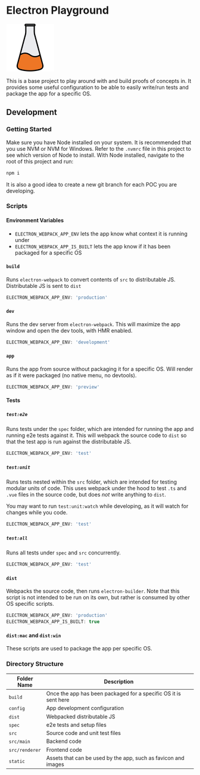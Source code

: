 # Electron Playground

<img src="./static/icon.png" width="128">

This is a base project to play around with and build proofs of concepts
in. It provides some useful configuration to be able to easily write/run
tests and package the app for a specific OS.

## Development

### Getting Started

Make sure you have Node installed on your system. It is
recommended that you use NVM or NVM for Windows. Refer to the
`.nvmrc` file in this project to see which version of Node to
install. With Node installed, navigate to the root of this project and run:

```bash
npm i
```

It is also a good idea to create a new git branch for each POC you are
developing.

### Scripts

#### Environment Variables

- `ELECTRON_WEBPACK_APP_ENV` lets the app know what context it is
  running under
- `ELECTRON_WEBPACK_APP_IS_BUILT` lets the app know if it has been
  packaged for a specific OS

#### `build`

Runs `electron-webpack` to convert contents of `src` to distributable
JS. Distributable JS is sent to `dist`

```ts
ELECTRON_WEBPACK_APP_ENV: 'production'
```

#### `dev`

Runs the dev server from `electron-webpack`. This will maximize the app
window and open the dev tools, with HMR enabled.

```ts
ELECTRON_WEBPACK_APP_ENV: 'development'
```

#### `app`

Runs the app from source without packaging it for a specific OS. Will
render as if it were packaged (no native menu, no devtools).

```ts
ELECTRON_WEBPACK_APP_ENV: 'preview'
```

#### Tests

##### `test:e2e`

Runs tests under the `spec` folder, which are intended for running the
app and running e2e tests against it. This will webpack the source code
to `dist` so that the test app is run against the distributable JS.

```ts
ELECTRON_WEBPACK_APP_ENV: 'test'
```

##### `test:unit`

Runs tests nested within the `src` folder, which are intended for
testing modular units of code. This uses webpack under the hood to test
`.ts` and `.vue` files in the source code, but does _not_ write anything
to `dist`.

You may want to run `test:unit:watch` while developing, as it will watch
for changes while you code.

```ts
ELECTRON_WEBPACK_APP_ENV: 'test'
```

##### `test:all`

Runs all tests under `spec` and `src` concurrently.

```ts
ELECTRON_WEBPACK_APP_ENV: 'test'
```

#### `dist`

Webpacks the source code, then runs `electron-builder`. Note that this
script is not intended to be run on its own, but rather is consumed by
other OS specific scripts.

```ts
ELECTRON_WEBPACK_APP_ENV: 'production'
ELECTRON_WEBPACK_APP_IS_BUILT: true
```

#### `dist:mac` and `dist:win`

These scripts are used to package the app per specific OS.

### Directory Structure

| Folder Name    | Description                                                      |
| -------------- | ---------------------------------------------------------------- |
| `build`        | Once the app has been packaged for a specific OS it is sent here |
| `config`       | App development configuration                                    |
| `dist`         | Webpacked distributable JS                                       |
| `spec`         | e2e tests and setup files                                        |
| `src`          | Source code and unit test files                                  |
| `src/main`     | Backend code                                                     |
| `src/renderer` | Frontend code                                                    |
| `static`       | Assets that can be used by the app, such as favicon and images   |
